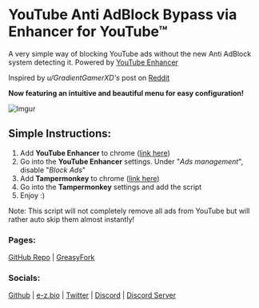 # YouTube Anti AdBlock Bypass via Enhancer for YouTube™
A very simple way of blocking YouTube ads without the new Anti AdBlock system detecting it. Powered by [YouTube Enhancer](https://chrome.google.com/webstore/detail/enhancer-for-youtube/ponfpcnoihfmfllpaingbgckeeldkhle/)

Inspired by *u/GradientGamerXD's* post on
[Reddit](https://www.reddit.com/r/youtube/comments/178lndi/how_to_bypass_youtube_antiad_block_with_enhancer/)

**Now featuring an intuitive and beautiful menu for easy configuration!**

![Imgur](https://i.imgur.com/T4dKUKK.png)

## Simple Instructions:
1. Add **YouTube Enhancer** to chrome ([link here](https://chrome.google.com/webstore/detail/enhancer-for-youtube/ponfpcnoihfmfllpaingbgckeeldkhle/))
3. Go into the **YouTube Enhancer** settings. Under "*Ads management*", disable "*Block Ads*"
4. Add **Tampermonkey** to chrome ([link here](https://chrome.google.com/webstore/detail/tampermonkey/dhdgffkkebhmkfjojejmpbldmpobfkfo/))
5. Go into the **Tampermonkey** settings and add the script
7. Enjoy :)

Note: This script will not completely remove all ads from YouTube but will rather auto skip them almost instantly!

### Pages:
[GitHub Repo](https://github.com/Yaw-Dev/YT-AntiAdBlock-Bypass/) | [GreasyFork](https://greasyfork.org/en/scripts/477864-youtube-anti-adblock-bypass-via-youtube-enhancer/)

### Socials:
[Github](https://github.com/Yaw-Dev) | [e-z.bio](https://e-z.bio/yaw) | [Twitter](https://twitter.com/JuicyYaw) | [Discord](https://discord.com/users/1163799526507819009) | [Discord Server](https://discord.gg/sYZusgbqmh)
